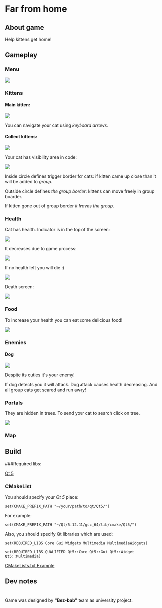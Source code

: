# Far from home

## About game
Help kittens get home!

## Gameplay
### Menu

![](https://github.com/sherri-ice/far-from-home/blob/readme/images/markdown/Screenshot%20from%202021-10-28%2009-00-13.png)

### Kittens
#### Main kitten:

![](https://github.com/sherri-ice/far-from-home/blob/readme/images/markdown/kitten.jpg)

You can navigate your cat using _keyboard arrows._

#### Collect kittens:


![](https://github.com/sherri-ice/far-from-home/blob/readme/images/markdown/kittens.jpg)


Your cat has visibility area in code:

![](https://github.com/sherri-ice/far-from-home/blob/readme/images/markdown/radius.jpg)

Inside circle defines trigger border for cats: if kitten came up close than 
it will be added to _group_.

Outside circle defines _the group border_: kittens can move freely in group 
boarder.

If kitten gone out of group border _it leaves the group._

### Health
Cat has health. Indicator is in the top of the screen:

![](https://github.com/sherri-ice/far-from-home/blob/readme/images/markdown/full.jpg)

It decreases due to game process:

![](https://github.com/sherri-ice/far-from-home/blob/readme/images/markdown/middle_health.jpg)


 If no health left you will die :(

![](https://github.com/sherri-ice/far-from-home/blob/readme/images/markdown/no_healtj.jpg)

Death screen:

![](https://github.com/sherri-ice/far-from-home/blob/readme/images/markdown/die.jpg)


### Food
To increase your health you can eat some delicious food!

![](https://github.com/sherri-ice/far-from-home/blob/readme/images/markdown/food.jpg)

### Enemies
#### Dog

![](https://github.com/sherri-ice/far-from-home/blob/readme/images/markdown/dog.jpg)

Despite its cuties it's your enemy!

If dog detects you it will attack. 
Dog attack causes health decreasing. And all group cats get scared and run away!

### Portals

They are hidden in trees. To send your cat to search click on tree.

![](https://github.com/sherri-ice/far-from-home/blob/readme/images/markdown/portak.jpg)

### Map

[comment]: <> (By pressing key `Q` and)

## Build

###Required libs:

[Qt 5](https://www.qt.io/ "Qt's homepage")

###  CMakeList
You should specify your _Qt 5_ place:

`set(CMAKE_PREFIX_PATH "~/your/path/to/qt/Qt5/")`

For example:

`set(CMAKE_PREFIX_PATH "~/Qt/5.12.11/gcc_64/lib/cmake/Qt5/")`

Also, you should specify Qt libraries which are used:

`set(REQUIRED_LIBS Core Gui Widgets Multimedia MultimediaWidgets)`

`set(REQUIRED_LIBS_QUALIFIED Qt5::Core Qt5::Gui Qt5::Widget Qt5::Multimedia)`

[CMakeLists.txt Example](https://www.qt.io/ "CMakeLists.txt Example")

## Dev notes

[comment]: <> (Coming soon)
#
Game was designed by **"Bez-bab"** team as university project.